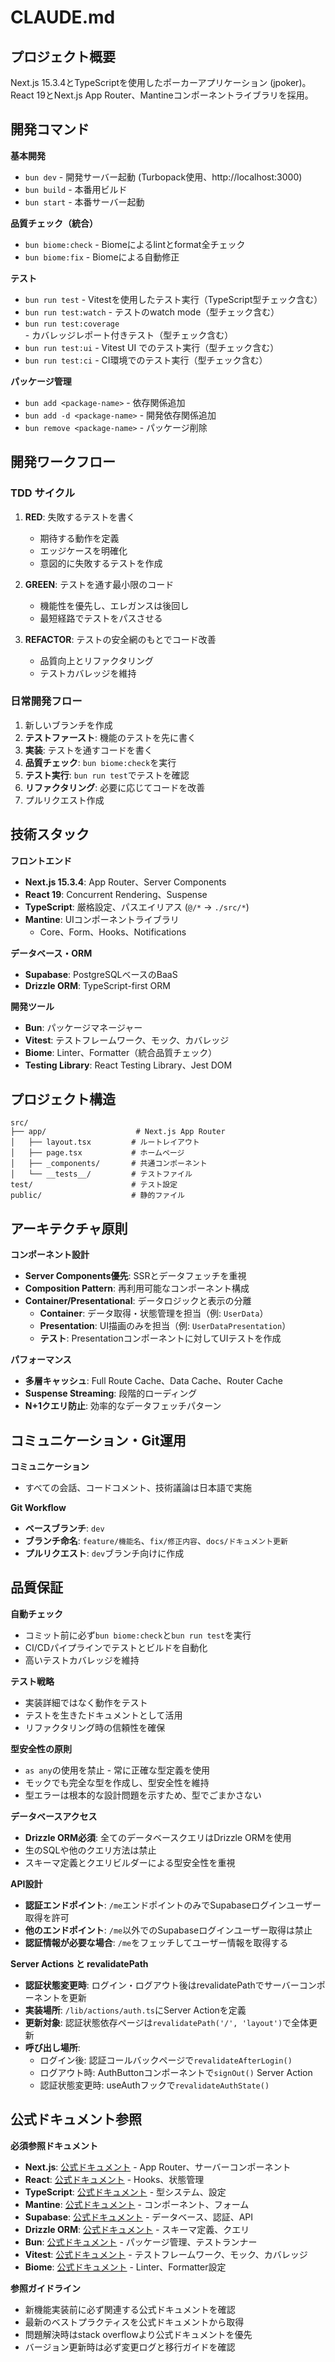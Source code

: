 # CLAUDE.md

## プロジェクト概要
Next.js 15.3.4とTypeScriptを使用したポーカーアプリケーション (jpoker)。React 19とNext.js App Router、Mantineコンポーネントライブラリを採用。

## 開発コマンド
**基本開発**
- `bun dev` - 開発サーバー起動 (Turbopack使用、http://localhost:3000)
- `bun build` - 本番用ビルド
- `bun start` - 本番サーバー起動

**品質チェック（統合）**
- `bun biome:check` - Biomeによるlintとformat全チェック
- `bun biome:fix` - Biomeによる自動修正

**テスト**
- `bun run test` - Vitestを使用したテスト実行（TypeScript型チェック含む）
- `bun run test:watch` - テストのwatch mode（型チェック含む）
- `bun run test:coverage` - カバレッジレポート付きテスト（型チェック含む）
- `bun run test:ui` - Vitest UI でのテスト実行（型チェック含む）
- `bun run test:ci` - CI環境でのテスト実行（型チェック含む）

**パッケージ管理**
- `bun add <package-name>` - 依存関係追加
- `bun add -d <package-name>` - 開発依存関係追加
- `bun remove <package-name>` - パッケージ削除

## 開発ワークフロー
### TDD サイクル
1. **RED**: 失敗するテストを書く
   - 期待する動作を定義
   - エッジケースを明確化
   - 意図的に失敗するテストを作成

2. **GREEN**: テストを通す最小限のコード
   - 機能性を優先し、エレガンスは後回し
   - 最短経路でテストをパスさせる

3. **REFACTOR**: テストの安全網のもとでコード改善
   - 品質向上とリファクタリング
   - テストカバレッジを維持

### 日常開発フロー
1. 新しいブランチを作成
2. **テストファースト**: 機能のテストを先に書く
3. **実装**: テストを通すコードを書く
4. **品質チェック**: `bun biome:check`を実行
5. **テスト実行**: `bun run test`でテストを確認
6. **リファクタリング**: 必要に応じてコードを改善
7. プルリクエスト作成

## 技術スタック
**フロントエンド**
- **Next.js 15.3.4**: App Router、Server Components
- **React 19**: Concurrent Rendering、Suspense
- **TypeScript**: 厳格設定、パスエイリアス (`@/*` → `./src/*`)
- **Mantine**: UIコンポーネントライブラリ
  - Core、Form、Hooks、Notifications

**データベース・ORM**
- **Supabase**: PostgreSQLベースのBaaS
- **Drizzle ORM**: TypeScript-first ORM

**開発ツール**
- **Bun**: パッケージマネージャー
- **Vitest**: テストフレームワーク、モック、カバレッジ
- **Biome**: Linter、Formatter（統合品質チェック）
- **Testing Library**: React Testing Library、Jest DOM

## プロジェクト構造
```
src/
├── app/                    # Next.js App Router
│   ├── layout.tsx         # ルートレイアウト
│   ├── page.tsx           # ホームページ
│   ├── _components/       # 共通コンポーネント
│   └── __tests__/         # テストファイル
test/                      # テスト設定
public/                    # 静的ファイル
```

## アーキテクチャ原則
**コンポーネント設計**
- **Server Components優先**: SSRとデータフェッチを重視
- **Composition Pattern**: 再利用可能なコンポーネント構成
- **Container/Presentational**: データロジックと表示の分離
  - **Container**: データ取得・状態管理を担当（例: `UserData`）
  - **Presentation**: UI描画のみを担当（例: `UserDataPresentation`）
  - **テスト**: Presentationコンポーネントに対してUIテストを作成

**パフォーマンス**
- **多層キャッシュ**: Full Route Cache、Data Cache、Router Cache
- **Suspense Streaming**: 段階的ローディング
- **N+1クエリ防止**: 効率的なデータフェッチパターン

## コミュニケーション・Git運用
**コミュニケーション**
- すべての会話、コードコメント、技術議論は日本語で実施

**Git Workflow**
- **ベースブランチ**: `dev`
- **ブランチ命名**: `feature/機能名`、`fix/修正内容`、`docs/ドキュメント更新`
- **プルリクエスト**: `dev`ブランチ向けに作成

## 品質保証
**自動チェック**
- コミット前に必ず`bun biome:check`と`bun run test`を実行
- CI/CDパイプラインでテストとビルドを自動化
- 高いテストカバレッジを維持

**テスト戦略**
- 実装詳細ではなく動作をテスト
- テストを生きたドキュメントとして活用
- リファクタリング時の信頼性を確保

**型安全性の原則**
- `as any`の使用を禁止 - 常に正確な型定義を使用
- モックでも完全な型を作成し、型安全性を維持
- 型エラーは根本的な設計問題を示すため、型でごまかさない

**データベースアクセス**
- **Drizzle ORM必須**: 全てのデータベースクエリはDrizzle ORMを使用
- 生のSQLや他のクエリ方法は禁止
- スキーマ定義とクエリビルダーによる型安全性を重視

**API設計**
- **認証エンドポイント**: `/me`エンドポイントのみでSupabaseログインユーザー取得を許可
- **他のエンドポイント**: `/me`以外でのSupabaseログインユーザー取得は禁止
- **認証情報が必要な場合**: `/me`をフェッチしてユーザー情報を取得する

**Server Actions と revalidatePath**
- **認証状態変更時**: ログイン・ログアウト後はrevalidatePathでサーバーコンポーネントを更新
- **実装場所**: `/lib/actions/auth.ts`にServer Actionを定義
- **更新対象**: 認証状態依存ページは`revalidatePath('/', 'layout')`で全体更新
- **呼び出し場所**: 
  - ログイン後: 認証コールバックページで`revalidateAfterLogin()`
  - ログアウト時: AuthButtonコンポーネントで`signOut()` Server Action
  - 認証状態変更時: useAuthフックで`revalidateAuthState()`

## 公式ドキュメント参照
**必須参照ドキュメント**
- **Next.js**: [公式ドキュメント](https://nextjs.org/docs) - App Router、サーバーコンポーネント
- **React**: [公式ドキュメント](https://ja.react.dev/) - Hooks、状態管理
- **TypeScript**: [公式ドキュメント](https://www.typescriptlang.org/docs/) - 型システム、設定
- **Mantine**: [公式ドキュメント](https://mantine.dev/) - コンポーネント、フォーム
- **Supabase**: [公式ドキュメント](https://supabase.com/docs) - データベース、認証、API
- **Drizzle ORM**: [公式ドキュメント](https://orm.drizzle.team/docs/overview) - スキーマ定義、クエリ
- **Bun**: [公式ドキュメント](https://bun.sh/docs) - パッケージ管理、テストランナー
- **Vitest**: [公式ドキュメント](https://vitest.dev/) - テストフレームワーク、モック、カバレッジ
- **Biome**: [公式ドキュメント](https://biomejs.dev/ja/) - Linter、Formatter設定

**参照ガイドライン**
- 新機能実装前に必ず関連する公式ドキュメントを確認
- 最新のベストプラクティスを公式ドキュメントから取得
- 問題解決時はstack overflowより公式ドキュメントを優先
- バージョン更新時は必ず変更ログと移行ガイドを確認

